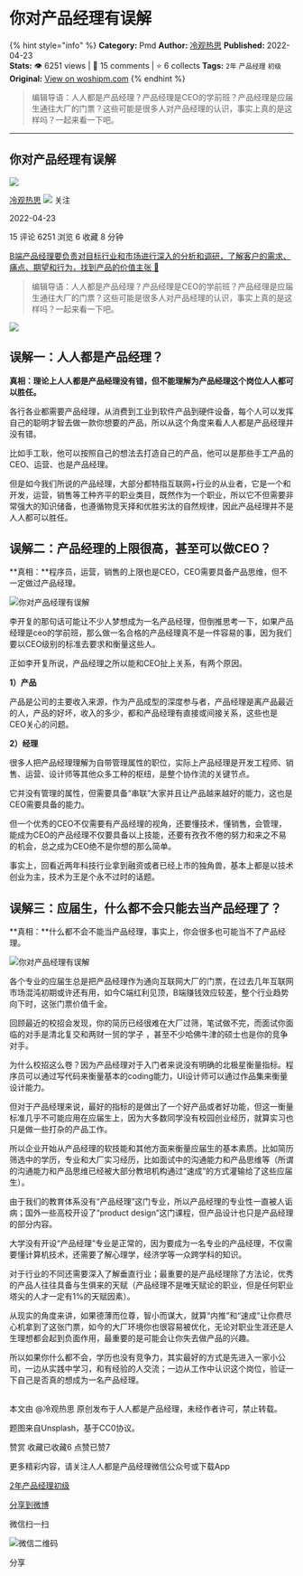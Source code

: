 # 你对产品经理有误解
{% hint style="info" %}
**Category:** Pmd
**Author:** [冷观热思](https://www.woshipm.com/u/1122099)
**Published:** 2022-04-23  
**Stats:** 👁️ 6251 views | 💬 15 comments | ⭐ 6 collects
**Tags:** `2年` `产品经理` `初级`
**Original:** [View on woshipm.com](https://www.woshipm.com/pmd/5407507.html)
{% endhint %}
> 编辑导语：人人都是产品经理？产品经理是CEO的学前班？产品经理是应届生通往大厂的门票？这些可能是很多人对产品经理的认识，事实上真的是这样吗？一起来看一下吧。

---

## 你对产品经理有误解

[![](https://image.woshipm.com/wp-files/2022/04/TXWVhgP6jplg92nq9Phk.png!/both/72x72)](https://www.woshipm.com/u/1122099)

[冷观热思](https://www.woshipm.com/u/1122099) ![](https://static.woshipm.com/tag/1101_1@2x.png) 关注

2022-04-23

15 评论 6251 浏览 6 收藏 8 分钟

[B端产品经理要负责对目标行业和市场进行深入的分析和调研，了解客户的需求、痛点、期望和行为，找到产品的价值主张 🔗](https://ke.qidianla.com/courses/bcpm)

> 编辑导语：人人都是产品经理？产品经理是CEO的学前班？产品经理是应届生通往大厂的门票？这些可能是很多人对产品经理的认识，事实上真的是这样吗？一起来看一下吧。

![](https://image.woshipm.com/wp-files/2022/04/Cgc6hcF5C28OZ1XRUl82.jpg)

## 误解一：人人都是产品经理？

**真相：**理论上人人都是产品经理没有错，但不能理解为产品经理这个岗位人人都可以胜任**。**

各行各业都需要产品经理，从消费到工业到软件产品到硬件设备，每个人可以发挥自己的聪明才智去做一款你想要的产品，所以从这个角度来看人人都是产品经理并没有错。

比如手工耿，他可以按照自己的想法去打造自己的产品，他可以是那些手工产品的CEO、运营、也是产品经理。

但是如今我们所说的产品经理，大部分都特指互联网+行业的从业者，它是一个和开发，运营，销售等工种齐平的职业类目，既然作为一个职业，所以它不但需要非常强大的知识储备，也遵循物竞天择和优胜劣汰的自然规律，因此产品经理并不是人人都可以胜任。

## 误解二：产品经理的上限很高，甚至可以做CEO？

**真相：**程序员，运营，销售的上限也是CEO，CEO需要具备产品思维，但不一定做过产品经理。

![你对产品经理有误解](https://image.woshipm.com/wp-files/2022/04/8PopIl3JyowEXBZzuqcz.png)

李开复的那句话可能让不少人梦想成为一名产品经理，但倒推思考一下，如果产品经理是ceo的学前班，那么做一名合格的产品经理真不是一件容易的事，因为我们要以CEO级别的标准去要求和衡量这些人。

正如李开复所说，产品经理之所以能和CEO扯上关系，有两个原因。

**1）产品**

产品是公司的主要收入来源，作为产品成型的深度参与者，产品经理是离产品最近的人，产品的好坏，收入的多少，都和产品经理有直接或间接关系，这些也是CEO关心的问题。

**2）经理**

很多人把产品经理理解为自带管理属性的职位，实际上产品经理是开发工程师、销售、运营、设计师等其他众多工种的枢纽，是整个协作流的关键节点。

它并没有管理的属性，但需要具备“串联”大家并且让产品越来越好的能力，这也是CEO需要具备的能力。

但一个优秀的CEO不仅需要有产品经理的视角，还要懂技术，懂销售，会管理，能成为CEO的产品经理不仅要具备以上技能，还要有孜孜不倦的努力和来之不易的机会，总之成为CEO绝不是你想的那么简单。

事实上，回看近两年科技行业拿到融资或者已经上市的独角兽，基本上都是以技术创业为主，技术为王是个永不过时的话题。

## 误解三：应届生，什么都不会只能去当产品经理了？

**真相：**什么都不会不能当产品经理，事实上，你会很多也可能当不了产品经理。

![你对产品经理有误解](https://image.woshipm.com/wp-files/2022/04/vIGfepyATvhRu1ONzIqE.png)

各个专业的应届生总是把产品经理作为通向互联网大厂的门票，在过去几年互联网市场混沌初期或许还有用，如今C端红利见顶，B端赚钱效应较差，整个行业趋势向下时，这张门票价值千金。

回顾最近的校招会发现，你的简历已经很难在大厂过筛，笔试做不完，而面试你面临的对手是清北复交和两财一贸的学子 ，甚至不少哈佛牛津的硕士也是你的竞争对手。

为什么校招这么卷？因为产品经理对于入门者来说没有明确的北极星衡量指标。程序员可以通过写代码来衡量基本的coding能力，UI设计师可以通过作品集来衡量设计能力。

但对于产品经理来说，最好的指标的是做出了一个好产品或者好功能，但这一衡量标准几乎不可能应用在应届生上，因为大多数同学没有校园创业经历，就算实习也只是做一些打杂的产品工作。

所以企业开始从产品经理的软技能和其他方面来衡量应届生的基本素质。比如简历筛选中的学历，专业和大厂实习经历，比如面试中的沟通能力和产品思维等（所谓的沟通能力和产品思维已经被大部分教培机构通过“速成”的方式灌输给了这些应届生）。

由于我们的教育体系没有“产品经理”这门专业，所以产品经理的专业性一直被人诟病；国外一些高校开设了“product design”这门课程，但产品设计也只是产品经理的部分内容。

大学没有开设“产品经理”专业是正常的，因为要成为一名专业的产品经理，不仅需要懂计算机技术，还需要了解心理学，经济学等一众跨学科的知识。

对于行业的不同还需要深入了解垂直行业；最重要的是产品经理除了方法论，优秀的产品人往往具备与生俱来的天赋（产品经理不是唯天赋论的职业，但是任何职业塔尖的人才一定有1%的天赋因素）。

从现实的角度来讲，如果德薄而位尊，智小而谋大，就算“内推”和“速成”让你费尽心机拿到了这张门票，如今的大厂环境你也很容易被优化，无论对职业生涯还是人生理想都会起到负面作用，最重要的是可能会让你失去做产品的兴趣。

所以如果你什么都不会，学历也没有竞争力，其实最好的方式是先进入一家小公司，一边从实践中学习，和有经验的人交流；一边从工作中认识这个岗位，验证一下自己是否真的想成为一名产品经理。  
 

本文由 @冷观热思 原创发布于人人都是产品经理，未经作者许可，禁止转载。

题图来自Unsplash，基于CC0协议。

赞赏 收藏已收藏6 点赞已赞7

更多精彩内容，请关注人人都是产品经理微信公众号或下载App

[2年](https://www.woshipm.com/tag/2%e5%b9%b4)[产品经理](https://www.woshipm.com/tag/pmd)[初级](https://www.woshipm.com/tag/%e5%88%9d%e7%ba%a7)

[分享到微博](https://service.weibo.com/share/share.php?appkey=2775287854&title=你对产品经理有误解&url=https://www.woshipm.com/pmd/5407507.html&pic=https://image.woshipm.com/wp-files/2022/04/Cgc6hcF5C28OZ1XRUl82.jpg)

微信扫一扫

![微信二维码](https://api.pwmqr.com/qrcode/create/?url=https://www.woshipm.com/pmd/5407507.html)

分享
